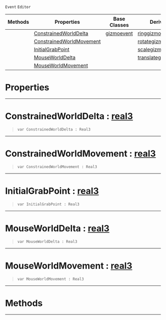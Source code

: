  `Event` `Editor`



|Methods|Properties|Base Classes|Derived Classes|
|---|---|---|---|
| |[ ConstrainedWorldDelta](https://github.com/zeroengineteam/ZeroDocs/code_reference/class_reference/gizmoupdateevent.markdown#constrainedworlddelta-ze)|[gizmoevent](https://github.com/zeroengineteam/ZeroDocs/code_reference/class_reference/gizmoevent.markdown)|[ringgizmoevent](https://github.com/zeroengineteam/ZeroDocs/code_reference/class_reference/ringgizmoevent.markdown)|
| |[ ConstrainedWorldMovement](https://github.com/zeroengineteam/ZeroDocs/code_reference/class_reference/gizmoupdateevent.markdown#constrainedworldmovement)| |[rotategizmoupdateevent](https://github.com/zeroengineteam/ZeroDocs/code_reference/class_reference/rotategizmoupdateevent.markdown)|
| |[ InitialGrabPoint](https://github.com/zeroengineteam/ZeroDocs/code_reference/class_reference/gizmoupdateevent.markdown#initialgrabpoint-zero-en)| |[scalegizmoupdateevent](https://github.com/zeroengineteam/ZeroDocs/code_reference/class_reference/scalegizmoupdateevent.markdown)|
| |[ MouseWorldDelta](https://github.com/zeroengineteam/ZeroDocs/code_reference/class_reference/gizmoupdateevent.markdown#mouseworlddelta-zero-eng)| |[translategizmoupdateevent](https://github.com/zeroengineteam/ZeroDocs/code_reference/class_reference/translategizmoupdateevent.markdown)|
| |[ MouseWorldMovement](https://github.com/zeroengineteam/ZeroDocs/code_reference/class_reference/gizmoupdateevent.markdown#mouseworldmovement-zero)| | |


 #  Properties


---  
 #  ConstrainedWorldDelta : [real3](https://github.com/zeroengineteam/ZeroDocs/code_reference/zilch_base_types/real3.markdown)

> 
> ``` lang=cpp, name=Zilch
> var ConstrainedWorldDelta : Real3


---  
 #  ConstrainedWorldMovement : [real3](https://github.com/zeroengineteam/ZeroDocs/code_reference/zilch_base_types/real3.markdown)

> 
> ``` lang=cpp, name=Zilch
> var ConstrainedWorldMovement : Real3


---  
 #  InitialGrabPoint : [real3](https://github.com/zeroengineteam/ZeroDocs/code_reference/zilch_base_types/real3.markdown)

> 
> ``` lang=cpp, name=Zilch
> var InitialGrabPoint : Real3


---  
 #  MouseWorldDelta : [real3](https://github.com/zeroengineteam/ZeroDocs/code_reference/zilch_base_types/real3.markdown)

> 
> ``` lang=cpp, name=Zilch
> var MouseWorldDelta : Real3


---  
 #  MouseWorldMovement : [real3](https://github.com/zeroengineteam/ZeroDocs/code_reference/zilch_base_types/real3.markdown)

> 
> ``` lang=cpp, name=Zilch
> var MouseWorldMovement : Real3


---  
 #  Methods


---  
 

 